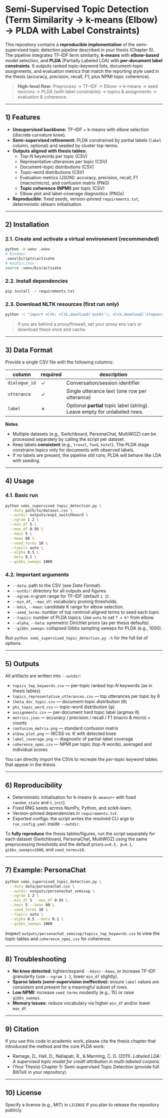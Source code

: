 # Semi-Supervised Topic Detection (Term Similarity → k-means (Elbow) → PLDA with Label Constraints)

This repository contains a **reproducible implementation** of the semi-supervised topic detection pipeline described in your thesis (Chapter 5). The pipeline integrates TF–IDF term similarity, **k-means** with **elbow-based** model selection, and **PLDA** (Partially Labeled LDA) with **per-document label constraints**. It outputs ranked topic–keyword lists, document–topic assignments, and evaluation metrics that match the reporting style used in the thesis (accuracy, precision, recall, F1; plus NPMI topic coherence).

> **High-level flow:** Preprocess → TF–IDF → Elbow → k-means → seed lexicons → PLDA (with label constraints) → topics & assignments → evaluation & coherence.

---

## 1) Features

- **Unsupervised backbone:** TF–IDF + k-means with elbow selection (discrete curvature knee).
- **Semi-supervised refinement:** PLDA constrained by partial labels (`label` column, optional) and seeded by cluster top-terms.
- **Outputs aligned with thesis tables:**
  - Top-*N* keywords per topic (CSV)
  - Representative utterances per topic (CSV)
  - Document–topic distributions (CSV)
  - Topic–word distributions (CSV)
  - Evaluation metrics (JSON): accuracy, precision, recall, F1 (macro/micro), and confusion matrix (PNG)
  - **Topic coherence (NPMI)** per topic (CSV)
  - Elbow plot and label-coverage diagnostics (PNGs)
- **Reproducible**: fixed seeds, version-pinned `requirements.txt`, deterministic sklearn initialisation.

---

## 2) Installation

### 2.1. Create and activate a virtual environment (recommended)

```bash
python -m venv .venv
# Windows
.venv\Scripts\activate
# macOS/Linux
source .venv/bin/activate
```

### 2.2. Install dependencies

```bash
pip install -r requirements.txt
```

### 2.3. Download NLTK resources (first run only)

```bash
python -c "import nltk; nltk.download('punkt'); nltk.download('stopwords')"
```

> If you are behind a proxy/firewall, set your proxy env vars or download these once and cache.

---

## 3) Data Format

Provide a single CSV file with the following columns:

| column         | required | description                                                                 |
|----------------|----------|-----------------------------------------------------------------------------|
| `dialogue_id`  | ✓        | Conversation/session identifier                                             |
| `utterance`    | ✓        | Single utterance text (one row per utterance)                               |
| `label`        | ✗        | Optional **partial** topic label (string). Leave empty for unlabeled rows.  |

**Notes**

- Multiple datasets (e.g., Switchboard, PersonaChat, MultiWOZ) can be processed separately by calling the script per dataset.
- Keep labels **consistent** (e.g., `travel`, `food`, `hotel`). The PLDA stage constrains topics only for documents with observed labels.
- If no labels are present, the pipeline still runs; PLDA will behave like LDA with seeding.

---

## 4) Usage

### 4.1. Basic run

```bash
python semi_supervised_topic_detection.py \
  --data path/to/dataset.csv \
  --outdir outputs/exp1_switchboard \
  --ngram 1 2 \
  --min_df 5 \
  --max_df 0.95 \
  --kmin 5 \
  --kmax 60 \
  --seed_terms 10 \
  --topics auto \
  --alpha 0.5 \
  --beta 0.1 \
  --gibbs_sweeps 1000
```

### 4.2. Important arguments

- `--data`: path to the CSV (see *Data Format*).
- `--outdir`: directory for all outputs and figures.
- `--ngram`: n-gram range for TF–IDF (default `1 2`).
- `--min_df`, `--max_df`: vocabulary pruning thresholds.
- `--kmin`, `--kmax`: candidate K range for elbow selection.
- `--seed_terms`: number of top centroid-aligned terms to seed each topic.
- `--topics`: number of PLDA topics. Use `auto` to set `T = K*` from elbow.
- `--alpha`, `--beta`: symmetric Dirichlet priors (as per thesis defaults).
- `--gibbs_sweeps`: collapsed Gibbs sampling sweeps for PLDA (e.g., 1000).

Run `python semi_supervised_topic_detection.py -h` for the full list of options.

---

## 5) Outputs

All artifacts are written into `--outdir`:

- `topics_top_keywords.csv` — per-topic ranked top-*N* keywords (as in thesis tables)
- `topics_representative_utterances.csv` — top utterances per topic by θ
- `theta_doc_topic.csv` — document–topic distribution (θ)
- `phi_topic_word.csv` — topic–word distribution (φ)
- `assignments.csv` — per-document hard topic label (argmax θ)
- `metrics.json` — accuracy / precision / recall / F1 (macro & micro) + counts
- `confusion_matrix.png` — standard confusion matrix
- `elbow_plot.png` — WCSS vs. K with detected knee
- `label_coverage.png` — diagnostic of partial-label coverage
- `coherence_npmi.csv` — NPMI per topic (top-*N* words), averaged and individual scores

You can directly import the CSVs to recreate the *per-topic keyword* tables that appear in the thesis.

---

## 6) Reproducibility

- Deterministic initialisation for k-means (`k-means++` with fixed `random_state` and `n_init`).
- Fixed RNG seeds across NumPy, Python, and scikit-learn.
- Version-pinned dependencies in `requirements.txt`.
- Exported configs: the script writes the resolved CLI args to `run_config.yaml` inside `--outdir`.

To **fully reproduce** the thesis tables/figures, run the script separately for each dataset (Switchboard, PersonaChat, MultiWOZ) using the same preprocessing thresholds and the default priors `α=0.5, β=0.1`, `gibbs_sweeps=1000`, and `seed_terms=10`.

---

## 7) Example: PersonaChat

```bash
python semi_supervised_topic_detection.py \
  --data data/personachat.csv \
  --outdir outputs/personachat_semisup \
  --ngram 1 2 \
  --min_df 5 --max_df 0.95 \
  --kmin 5 --kmax 60 \
  --seed_terms 10 \
  --topics auto \
  --alpha 0.5 --beta 0.1 \
  --gibbs_sweeps 1000
```

Inspect `outputs/personachat_semisup/topics_top_keywords.csv` to view the topic tables and `coherence_npmi.csv` for coherence.

---

## 8) Troubleshooting

- **No knee detected:** tighten/expand `--kmin/--kmax`, or increase TF–IDF granularity (use `--ngram 1 2`, lower `min_df` slightly).
- **Sparse labels (semi-supervision ineffective):** ensure `label` values are consistent and present for a meaningful subset of rows.
- **Low NPMI:** increase `seed_terms` modestly (e.g., 15) or raise `gibbs_sweeps`.
- **Memory issues:** reduce vocabulary via higher `min_df` and/or lower `max_df`.

---

## 9) Citation

If you use this code in academic work, please cite the thesis chapter that introduced the method and the core PLDA work:

- Ramage, D., Hall, D., Nallapati, R., & Manning, C. D. (2011). *Labeled LDA: A supervised topic model for credit attribution in multi-labeled corpora.*
- (Your Thesis) Chapter 5: Semi-supervised Topic Detection (provide full BibTeX in your repository).

---

## 10) License

Specify a license (e.g., MIT) in `LICENSE` if you plan to release the repository publicly.
